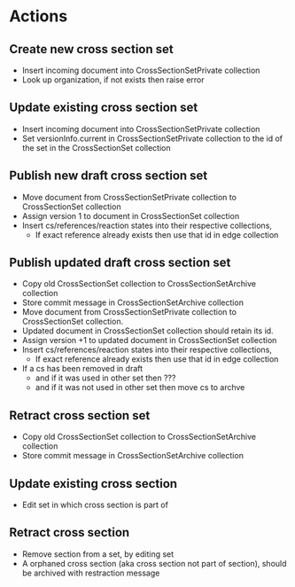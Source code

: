 # Actions

## Create new cross section set

* Insert incoming document into CrossSectionSetPrivate collection
* Look up organization, if not exists then raise error

## Update existing cross section set

* Insert incoming document into CrossSectionSetPrivate collection
* Set versionInfo.current in CrossSectionSetPrivate collection to the id of the set in the CrossSectionSet collection

## Publish new draft cross section set

* Move document from CrossSectionSetPrivate collection to CrossSectionSet collection
* Assign version 1 to document in CrossSectionSet collection
* Insert cs/references/reaction states into their respective collections,
  * If exact reference already exists then use that id in edge collection

## Publish updated draft cross section set

* Copy old CrossSectionSet collection to CrossSectionSetArchive collection
* Store commit message in CrossSectionSetArchive collection
* Move document from CrossSectionSetPrivate collection to CrossSectionSet collection.
* Updated document in CrossSectionSet collection should retain its id.
* Assign version +1 to updated document in CrossSectionSet collection
* Insert cs/references/reaction states into their respective collections,
  * If exact reference already exists then use that id in edge collection
* If a cs has been removed in draft
  * and if it was used in other set then ???
  * and if it was not used in other set then move cs to archve

## Retract cross section set

* Copy old CrossSectionSet collection to CrossSectionSetArchive collection
* Store commit message in CrossSectionSetArchive collection

## Update existing cross section

* Edit set in which cross section is part of

## Retract cross section

* Remove section from a set, by editing set
* A orphaned cross section (aka cross section not part of section), should be archived with restraction message
